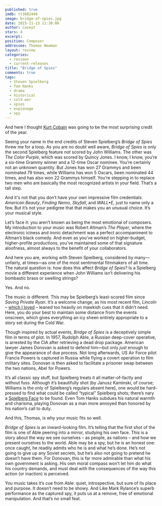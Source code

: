 ```yaml
---
published: true
imdb: tt3682448
image: bridge-of-spies.jpg
date: 2015-11-13 11:30:00
author: caseyt
stars: 4
excerpt: 
position: Composer
addressee: Thomas Newman
layout: review
categories: 
  - reviews
  - current-releases
title: "Bridge of Spies"
comments: true
tags: 
  - Steven Spielberg
  - Tom Hanks
  - drama
  - historical
  - cold war
  - spies
  - espionage
  - spy
---
```

And here I thought [Kurt Cobain](http://www.dearcastandcrew.com/content/2015/10/20/pan.html) was going to be the most surprising credit of the year.

Seeing your name in the end credits of Steven Spielberg’s _Bridge of Spies_ threw me for a loop. As you are no doubt well aware, _Bridge of Spies_ is only the second Spielberg feature _not_ scored by John Williams. The other was _The Color Purple_, which was scored by Quincy Jones. I know, I know, you’re a six-time Grammy winner and a 12-time Oscar nominee. You’re certainly not an unknown quantity. But Jones has won 27 Grammys and been nominated 79 times, while Williams has won 5 Oscars, been nominated 44 times, and has also won 22 Grammys himself. You’re stepping in to replace two men who are basically the most recognized artists in your field. That’s a tall step.

And it's not that you don’t have your own impressive film credentials: _American Beauty_, _Finding_ _Nemo_, _Skyfall_, and _WALL•E,_ just to name only a few. But it’s not your pedigree that that makes you an unusual choice. It’s your musical style.

Let’s face it: you aren’t known as being the most emotional of composers. My introduction to your music was Robert Altman’s _The Player_, where the electronic iciness and ironic detachment was a perfect accompaniment to Altman’s black comedy. And even as you’ve worked on higher-budget, higher-profile productions, you’ve maintained some of that signature aloofness, almost always to the benefit of your collaborators.

And here you are, working with Steven Spielberg, considered by many—unfairly, at times—as one of the most sentimental filmmakers of all time. The natural question is: how does this affect _Bridge of Spies_? Is a Spielberg movie a different experience when John Williams isn’t delivering his bombastic brass or swelling strings? 

Yes. And no.

The music _is_ different. This may be Spielberg’s least-scored film since _Saving Private Ryan_. It’s a welcome change, as his most recent film, _Lincoln_ – [which I loved](http://www.dearcastandcrew.com/content/2012/11/16/lincoln.html) – leaned too heavily on mawkish cues that it didn’t need. Here, you do your best to maintain some distance from the events onscreen, which gives everything an icy sheen entirely appropriate to a story set during the Cold War. 

Though inspired by actual events, _Bridge of_ _Spies_ is a deceptively simple film in terms of plot. In 1957, Rudolph Able, a Russian deep-cover operative, is arrested by the CIA after retrieving a dead drop package. American lawyer James Donovan is asked to defend him—but only _just_ enough to give the appearance of due process. Not long afterwards, US Air Force pilot Francis Powers is captured in Russia while flying a covert operation to film military sites. Donovan is then asked to facilitate a prisoner swap between the two nations, Abel for Powers. 

It’s all classic spy stuff, but Spielberg treats it all matter-of-factly and without fuss. Although it’s beautifully shot (by Janusz Kaminski, of course; Williams is the only of Spielberg’s regulars absent here), one would be hard-pressed to find what could be called “typical” Spielberg shots; there’s nary a [Spielberg Face](https://www.youtube.com/watch?v=VS5W4RxGv4s) to be found.  Even Tom Hanks subdues his natural warmth and charisma, playing Donovan as a man more annoyed than honored by his nation’s call to duty. 

And this, Thomas, is why your music fits so well.

_Bridge of Spies_ is an inward-looking film. It’s telling that the first shot of the film is one of Able peering into a mirror, studying his own face. This is a story about the way we see ourselves – as people, as nations – and how we present ourselves to the world. Able may be a spy, but he is an honest one: once caught, he readily admits who he is and what he’s done. He’s not going to give up any Soviet secrets, but he’s also not going to pretend he doesn’t have them. For Donovan, this is far more admirable than what his own government is asking. His own moral compass won’t let him do what his country demands, and must deal with the consequences of the way this action (or inaction) is perceived. 

You music takes it’s cue from Able: quiet, introspective, but sure of its place and purpose. It doesn’t need to be showy. And Like Mark Rylance’s superb performance as the captured spy, it puts us at a remove, free of emotional manipulation. And that’s no small feat.
